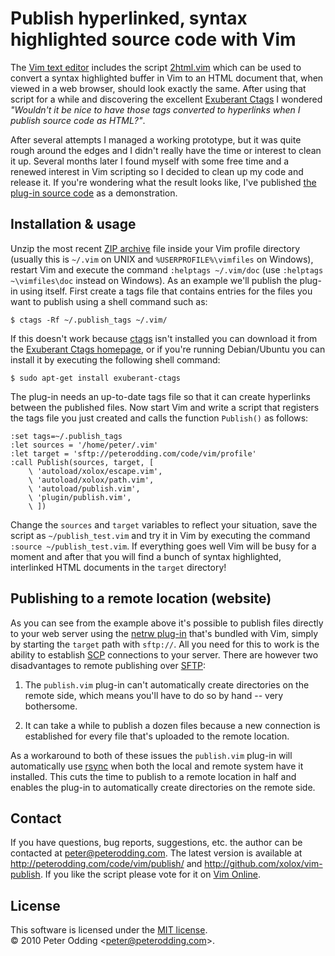# Publish hyperlinked, syntax highlighted source code with Vim

The [Vim text editor](http://www.vim.org/) includes the script [2html.vim](http://vimdoc.sourceforge.net/htmldoc/syntax.html#2html.vim) which can be used to convert a syntax highlighted buffer in Vim to an HTML document that, when viewed in a web browser, should look exactly the same. After using that script for a while and discovering the excellent [Exuberant Ctags](http://ctags.sourceforge.net/) I wondered *"Wouldn't it be nice to have those tags converted to hyperlinks when I publish source code as HTML?"*.

After several attempts I managed a working prototype, but it was quite rough around the edges and I didn't really have the time or interest to clean it up. Several months later I found myself with some free time and a renewed interest in Vim scripting so I decided to clean up my code and release it. If you're wondering what the result looks like, I've published [the plug-in source code](http://peterodding.com/code/vim/profile/plugin/publish.vim) as a demonstration.

## Installation & usage

Unzip the most recent [ZIP archive](http://peterodding.com/code/vim/downloads/publish.zip) file inside your Vim profile directory (usually this is `~/.vim` on UNIX and `%USERPROFILE%\vimfiles` on Windows), restart Vim and execute the command `:helptags ~/.vim/doc` (use `:helptags ~\vimfiles\doc` instead on Windows). As an example we'll publish the plug-in using itself. First create a tags file that contains entries for the files you want to publish using a shell command such as:

    $ ctags -Rf ~/.publish_tags ~/.vim/

If this doesn't work because [ctags](http://vimdoc.sourceforge.net/htmldoc/tagsrch.html#ctags) isn't installed you can download it from the [Exuberant Ctags homepage](http://ctags.sourceforge.net/), or if you're running Debian/Ubuntu you can install it by executing the following shell command:

    $ sudo apt-get install exuberant-ctags

The plug-in needs an up-to-date tags file so that it can create hyperlinks between the published files. Now start Vim and write a script that registers the tags file you just created and calls the function `Publish()` as follows:

    :set tags=~/.publish_tags
    :let sources = '/home/peter/.vim'
    :let target = 'sftp://peterodding.com/code/vim/profile'
    :call Publish(sources, target, [
        \ 'autoload/xolox/escape.vim',
        \ 'autoload/xolox/path.vim',
        \ 'autoload/publish.vim',
        \ 'plugin/publish.vim',
        \ ])

Change the `sources` and `target` variables to reflect your situation, save the script as `~/publish_test.vim` and try it in Vim by executing the command `:source ~/publish_test.vim`. If everything goes well Vim will be busy for a moment and after that you will find a bunch of syntax highlighted, interlinked HTML documents in the `target` directory!

## Publishing to a remote location (website)

As you can see from the example above it's possible to publish files directly to your web server using the [netrw plug-in](http://vimdoc.sourceforge.net/htmldoc/pi_netrw.html#netrw) that's bundled with Vim, simply by starting the `target` path with `sftp://`. All you need for this to work is the ability to establish [SCP](http://en.wikipedia.org/wiki/Secure_copy) connections to your server. There are however two disadvantages to remote publishing over [SFTP](http://en.wikipedia.org/wiki/SSH_file_transfer_protocol):

1. The `publish.vim` plug-in can't automatically create directories on the remote side, which means you'll have to do so by hand -- very bothersome.

2. It can take a while to publish a dozen files because a new connection is established for every file that's uploaded to the remote location.

As a workaround to both of these issues the `publish.vim` plug-in will automatically use [rsync](http://en.wikipedia.org/wiki/rsync) when both the local and remote system have it installed. This cuts the time to publish to a remote location in half and enables the plug-in to automatically create directories on the remote side.

## Contact

If you have questions, bug reports, suggestions, etc. the author can be contacted at <peter@peterodding.com>. The latest version is available at <http://peterodding.com/code/vim/publish/> and <http://github.com/xolox/vim-publish>. If you like the script please vote for it on [Vim Online](http://www.vim.org/scripts/script.php?script_id=2252).

## License

This software is licensed under the [MIT license](http://en.wikipedia.org/wiki/MIT_License).  
© 2010 Peter Odding &lt;<peter@peterodding.com>&gt;.
